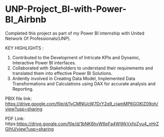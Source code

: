 # UNP-Project_BI-with-Power-BI_Airbnb
Completed this project as part of my Power BI internship with United Network Of Professionals(UNP).

KEY HIGHLIGHTS :
1. Contributed to the Development of Intricate KPIs and Dynamic, Interactive Power BI interfaces.
2. Collaborated with Stakeholders to understand their requirements and translated them into effective Power BI Solutions.
3. Ardently involved in Creating Data Model, Implemented Data Transformations and Calculations using DAX for accurate analysis and Reporting.

PBIX file link: https://drive.google.com/file/d/1yCMNlUcW7DrY2q9_cjamMP6GOKlZ09oh/view?usp=sharing


PDF Link: https:https://drive.google.com/file/d/1bNK6hvW6pFa4WWkVxfpZyu4_nHrZGIhU/view?usp=sharing


